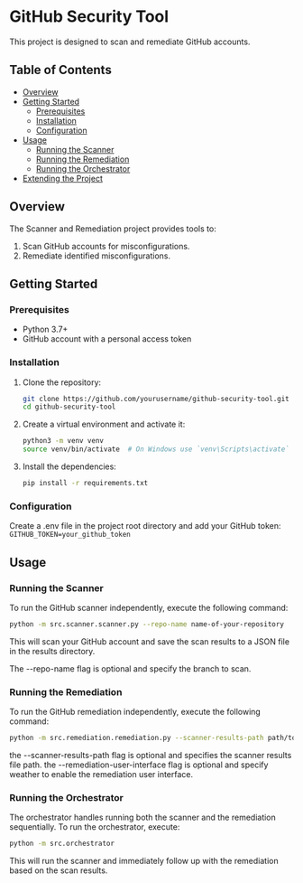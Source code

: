 # GitHub Security Tool

This project is designed to scan and remediate GitHub accounts.

## Table of Contents

- [Overview](#overview)
- [Getting Started](#getting-started)
  - [Prerequisites](#prerequisites)
  - [Installation](#installation)
  - [Configuration](#configuration)
- [Usage](#usage)
  - [Running the Scanner](#running-the-scanner)
  - [Running the Remediation](#running-the-remediation)
  - [Running the Orchestrator](#running-the-orchestrator)
- [Extending the Project](#extending-the-project)

## Overview

The Scanner and Remediation project provides tools to:

1. Scan GitHub accounts for misconfigurations.
2. Remediate identified misconfigurations.

## Getting Started

### Prerequisites

- Python 3.7+
- GitHub account with a personal access token

### Installation

1. Clone the repository:
   ```bash
   git clone https://github.com/yourusername/github-security-tool.git
   cd github-security-tool
    ```
2. Create a virtual environment and activate it:
    ```bash
    python3 -m venv venv
    source venv/bin/activate  # On Windows use `venv\Scripts\activate`
   ```
3. Install the dependencies:
    ```bash
    pip install -r requirements.txt
    ```
   
### Configuration

Create a .env file in the project root directory and add your GitHub token:
    ```
    GITHUB_TOKEN=your_github_token
    ```

## Usage
### Running the Scanner
To run the GitHub scanner independently, execute the following command:

```bash
python -m src.scanner.scanner.py --repo-name name-of-your-repository
```
This will scan your GitHub account and save the scan results to a JSON file in the results directory.

The --repo-name flag is optional and specify the branch to scan.

### Running the Remediation
To run the GitHub remediation independently, execute the following command:

```bash
python -m src.remediation.remediation.py --scanner-results-path path/to/your/scanner_results.json --remediation-user-interface True
```

the --scanner-results-path flag is optional and specifies the scanner results file path. 
the --remediation-user-interface flag is optional and specify weather to enable the remediation user interface. 

### Running the Orchestrator
The orchestrator handles running both the scanner and the remediation sequentially. To run the orchestrator, execute:

```bash
python -m src.orchestrator
```
This will run the scanner and immediately follow up with the remediation based on the scan results.

